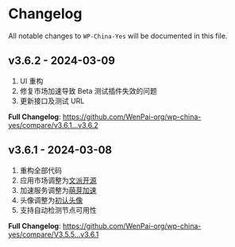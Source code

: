# Changelog

All notable changes to `WP-China-Yes` will be documented in this file.

## v3.6.2 - 2024-03-09

1. UI 重构
2. 修复市场加速导致 Beta 测试插件失效的问题
3. 更新接口及测试 URL

**Full Changelog**: https://github.com/WenPai-org/wp-china-yes/compare/v3.6.1...v3.6.2

## v3.6.1 - 2024-03-08

1. 重构全部代码
2. 应用市场调整为[文派开源](https://wenpai.org)
3. 加速服务调整为[萌芽加速](https://admincdn.com)
4. 头像调整为[初认头像](https://cravatar.com)
5. 支持自动检测节点可用性

**Full Changelog**: https://github.com/WenPai-org/wp-china-yes/compare/V3.5.5...v3.6.1
